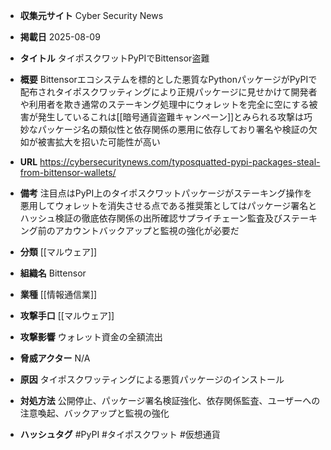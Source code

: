 - **収集元サイト**
Cyber Security News

- **掲載日**
2025-08-09

- **タイトル**
タイポスクワットPyPIでBittensor盗難

- **概要**
Bittensorエコシステムを標的とした悪質なPythonパッケージがPyPIで配布されタイポスクワッティングにより正規パッケージに見せかけて開発者や利用者を欺き通常のステーキング処理中にウォレットを完全に空にする被害が発生しているこれは[[暗号通貨盗難キャンペーン]]とみられる攻撃は巧妙なパッケージ名の類似性と依存関係の悪用に依存しており署名や検証の欠如が被害拡大を招いた可能性が高い

- **URL**
https://cybersecuritynews.com/typosquatted-pypi-packages-steal-from-bittensor-wallets/

- **備考**
注目点はPyPI上のタイポスクワットパッケージがステーキング操作を悪用してウォレットを消失させる点である推奨策としてはパッケージ署名とハッシュ検証の徹底依存関係の出所確認サプライチェーン監査及びステーキング前のアカウントバックアップと監視の強化が必要だ

- **分類**
[[マルウェア]]

- **組織名**
Bittensor

- **業種**
[[情報通信業]]

- **攻撃手口**
[[マルウェア]]

- **攻撃影響**
ウォレット資金の全額流出

- **脅威アクター**
N/A

- **原因**
タイポスクワッティングによる悪質パッケージのインストール

- **対処方法**
公開停止、パッケージ署名検証強化、依存関係監査、ユーザーへの注意喚起、バックアップと監視の強化

- **ハッシュタグ**
#PyPI #タイポスクワット #仮想通貨
